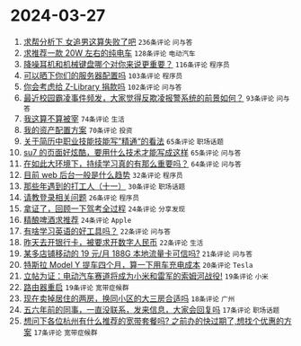# 2024-03-27

1. [求帮分析下 女追男这算失败了吧](https://www.v2ex.com/t/1027376) `236条评论` `问与答`
1. [求推荐一款 20W 左右的纯电车](https://www.v2ex.com/t/1027321) `128条评论` `电动汽车`
1. [降噪耳机和机械键盘哪个对你来说更重要？](https://www.v2ex.com/t/1027325) `116条评论` `程序员`
1. [可以晒下你们的服务器配置吗](https://www.v2ex.com/t/1027481) `103条评论` `程序员`
1. [你会考虑给 Z-Library 捐款吗](https://www.v2ex.com/t/1027315) `102条评论` `问与答`
1. [最近校园霸凌事件频发，大家觉得反欺凌报警系统的前景如何？](https://www.v2ex.com/t/1027332) `93条评论` `问与答`
1. [我这算不算被宰](https://www.v2ex.com/t/1027345) `74条评论` `生活`
1. [我的资产配置方案](https://www.v2ex.com/t/1027429) `70条评论` `投资`
1. [关于简历中职业技能技能写”精通“的看法](https://www.v2ex.com/t/1027333) `65条评论` `职场话题`
1. [su7 的页面好炫酷，要用什么技术才能写成这样](https://www.v2ex.com/t/1027438) `65条评论` `问与答`
1. [在如此大环境下，持续学习真的有那么重要吗？](https://www.v2ex.com/t/1027318) `64条评论` `问与答`
1. [目前 web 后台一般是什么趋势](https://www.v2ex.com/t/1027473) `32条评论` `程序员`
1. [那些年遇到的打工人（十一）](https://www.v2ex.com/t/1027468) `30条评论` `职场话题`
1. [请教登录相关问题](https://www.v2ex.com/t/1027501) `26条评论` `程序员`
1. [拿证了，回顾一下驾考全过程](https://www.v2ex.com/t/1027490) `24条评论` `分享发现`
1. [精酿啤酒求推荐](https://www.v2ex.com/t/1027485) `24条评论` `Apple`
1. [有啥学习英语的好工具吗？](https://www.v2ex.com/t/1027495) `22条评论` `问与答`
1. [昨天去开银行卡，被要求开数字人民币](https://www.v2ex.com/t/1027386) `22条评论` `生活`
1. [某多店铺移动的 19 元/月 188G 本地流量卡可信吗?](https://www.v2ex.com/t/1027469) `21条评论` `问与答`
1. [特斯拉 Model Y 提车四个月，算一下用车充电成本](https://www.v2ex.com/t/1027375) `20条评论` `Tesla`
1. [立帖为证：电动汽车赛道将成为小米和雷军的索姆河战役!](https://www.v2ex.com/t/1027530) `19条评论` `小米`
1. [路由器重启](https://www.v2ex.com/t/1027384) `19条评论` `宽带症候群`
1. [现在卖掉居住的两房，换同小区的大三房合适吗](https://www.v2ex.com/t/1027428) `18条评论` `广州`
1. [五六年前的同事，一直没联系，发来信息，大家会回复吗](https://www.v2ex.com/t/1027461) `17条评论` `职场话题`
1. [想问下各位杭州有什么推荐的宽带套餐吗? 之前办的快过期了,想找个优惠的方案](https://www.v2ex.com/t/1027340) `17条评论` `宽带症候群`
